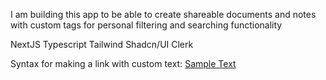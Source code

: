 I am building this app to be able to create shareable documents and notes with custom tags for personal filtering and searching functionality 

NextJS 
Typescript 
Tailwind 
Shadcn/UI 
Clerk 

Syntax for making a link with custom text: [Sample Text](https://nextjs.org/docs/deployment) 
